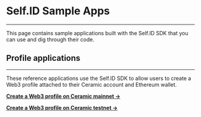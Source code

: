# **Self.ID Sample Apps**

---

This page contains sample applications built with the Self.ID SDK that you can use and dig through their code.

## **Profile applications**

---

These reference applications use the Self.ID SDK to allow users to create a Web3 profile attached to their Ceramic account and Ethereum wallet.

[**Create a Web3 profile on Ceramic mainnet →**](https://self.id)

[**Create a Web3 profile on Ceramic testnet →**](https://clay.self.id)